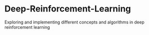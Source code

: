 # Deep-Reinforcement-Learning
Exploring and implementing different concepts and algorithms in deep reinforcement learning
